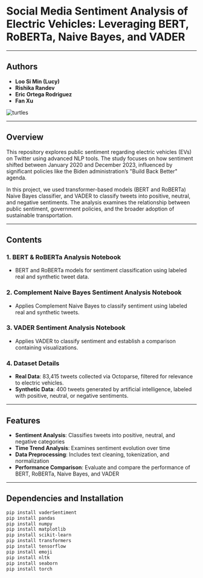 # Social Media Sentiment Analysis of Electric Vehicles: Leveraging BERT, RoBERTa, Naive Bayes, and VADER
---

## Authors
- **Loo Si Min (Lucy)**  
- **Rishika Randev**  
- **Eric Ortega Rodriguez**  
- **Fan Xu**
  
![turtles](https://github.com/user-attachments/assets/977834d1-3164-46f5-9e35-422460dc49ca)


---
## Overview

This repository explores public sentiment regarding electric vehicles (EVs) on Twitter using advanced NLP tools. The study focuses on how sentiment shifted between January 2020 and December 2023, influenced by significant policies like the Biden administration’s "Build Back Better" agenda.

In this project, we used transformer-based models (BERT and RoBERTa) Naive Bayes classifier, and VADER to classify tweets into positive, neutral, and negative sentiments. The analysis examines the relationship between public sentiment, government policies, and the broader adoption of sustainable transportation.

---

## Contents

### 1. **BERT & RoBERTa Analysis Notebook**
- BERT and RoBERTa models for sentiment classification using labeled real and synthetic tweet data.

### 2. **Complement Naive Bayes Sentiment Analysis Notebook**
- Applies Complement Naive Bayes to classify sentiment using labeled real and synthetic tweets.

### 3. **VADER Sentiment Analysis Notebook**
- Applies VADER to classify sentiment and establish a comparison containing visualizations.

### 4. **Dataset Details**
- **Real Data**: 83,415 tweets collected via Octoparse, filtered for relevance to electric vehicles.
- **Synthetic Data**: 400 tweets generated by artificial intelligence, labeled with positive, neutral, or negative sentiments. 

---

## Features

- **Sentiment Analysis**: Classifies tweets into positive, neutral, and negative categories
- **Time Trend Analysis**: Examines sentiment evolution over time 
- **Data Preprocessing**: Includes text cleaning, tokenization, and normalization
- **Performance Comparison**: Evaluate and compare the performance of BERT, RoBERTa, Naive Bayes, and VADER

---

## Dependencies and Installation

   ```bash
   pip install vaderSentiment
   pip install pandas
   pip install numpy
   pip install matplotlib
   pip install scikit-learn
   pip install transformers
   pip install tensorflow
   pip install emoji
   pip install nltk
   pip install seaborn
   pip install torch
   ```




